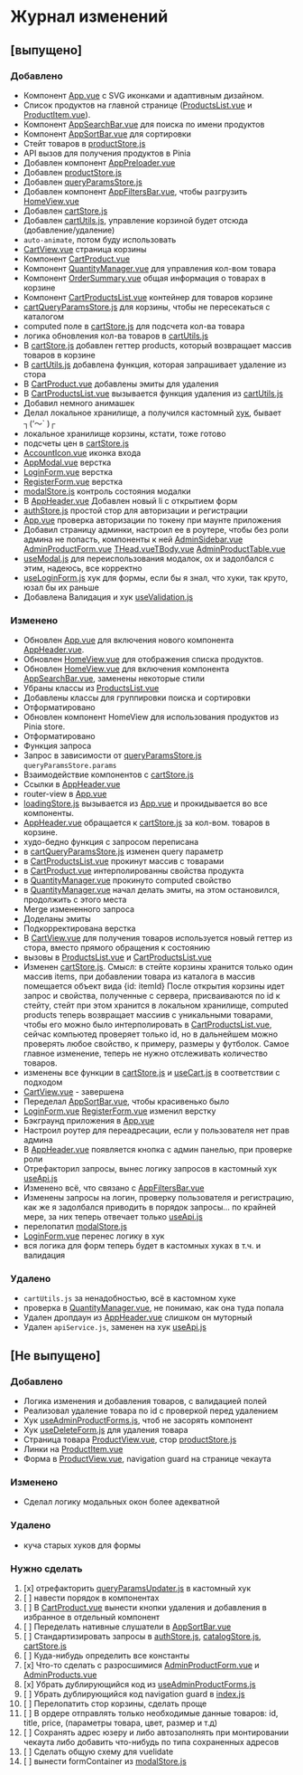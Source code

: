 # Журнал изменений

## [выпущено]

### Добавлено

- Компонент [App.vue](src%2FApp.vue) с SVG иконками и адаптивным дизайном.
- Список продуктов на главной странице ([ProductsList.vue](src%2Fcomponents%2FProductsList.vue)
  и [ProductItem.vue](src%2Fcomponents%2FProductItem.vue)).
- Компонент [AppSearchBar.vue](src%2Fcomponents%2FAppSearchBar.vue) для поиска по имени продуктов
- Компонент [AppSortBar.vue](src%2Fcomponents%2FAppSortBar.vue) для сортировки
- Стейт товаров в [productStore.js](src%2Fstores%2FproductStore.js)
- API вызов для получения продуктов в Pinia
- Добавлен компонент [AppPreloader.vue](src%2Fcomponents%2FAppPreloader.vue)
- Добавлен [productStore.js](src%2Fstores%2FproductStore.js)
- Добавлен [queryParamsStore.js](src%2Fstores%2FqueryParamsStore.js)
- Добавлен компонент [AppFiltersBar.vue](src%2Fcomponents%2FAppFiltersBar.vue), чтобы
  разгрузить [HomeView.vue](src%2Fpages%2FHomeView.vue)
- Добавлен [cartStore.js](src%2Fstores%2FcartStore.js)
- Добавлен [cartUtils.js](src%2Futils%2FcartUtils.js), управление корзиной будет отсюда (добавление/удаление)
- `auto-animate`, потом буду использовать
- [CartView.vue](src%2Fpages%2FCartView.vue) страница корзины
- Компонент [CartProduct.vue](src%2Fcomponents%2FCartProduct.vue)
- Компонент [QuantityManager.vue](src%2Fcomponents%2FQuantityManager.vue) для управления кол-вом товара
- Компонент [OrderSummary.vue](src%2Fcomponents%2FOrderSummary.vue) общая информация о товарах в корзине
- Компонент [CartProductsList.vue](src%2Fcomponents%2FCartProductsList.vue) контейнер для товаров корзине
- [cartQueryParamsStore.js](src%2Fstores%2FcartQueryParamsStore.js) для корзины, чтобы не пересекаться с каталогом
- computed поле в [cartStore.js](src%2Fstores%2FcartStore.js) для подсчета кол-ва товара
- логика обновления кол-ва товаров в [cartUtils.js](src%2Futils%2FcartUtils.js)
- В [cartStore.js](src%2Fstores%2FcartStore.js) добавлен геттер products, который возвращает массив товаров в корзине
- В [cartUtils.js](src%2Futils%2FcartUtils.js) добавлена функция, которая запрашивает удаление из стора
- В [CartProduct.vue](src%2Fcomponents%2FCartProduct.vue) добавлены эмиты для удаления
- В [CartProductsList.vue](src%2Fcomponents%2FCartProductsList.vue) вызывается функция удаления
  из [cartUtils.js](src%2Futils%2FcartUtils.js)
- Добавил немного анимашек
- Делал локальное хранилище, а получился кастомный [хук](src%2Fcomposables%2FuseCart.js), бывает ┐(‘～` )┌
- локальное хранилище корзины, кстати, тоже готово
- подсчеты цен в [cartStore.js](src%2Fstores%2FcartStore.js)
- [AccountIcon.vue](src%2Fcomponents%2Ficons%2FAccountIcon.vue) иконка входа
- [AppModal.vue](src%2Fcomponents%2FAppModal.vue) верстка
- [LoginForm.vue](src%2Fcomponents%2FLoginForm.vue) верстка
- [RegisterForm.vue](src%2Fcomponents%2FRegisterForm.vue) верстка
- [modalStore.js](src%2Fstores%2FmodalStore.js) контроль состояния модалки
- В [AppHeader.vue](src%2Fcomponents%2FAppHeader.vue) Добавлен новый li с открытием форм
- [authStore.js](src%2Fstores%2FauthStore.js) простой стор для авторизации и регистрации
- [App.vue](src%2FApp.vue) проверка авторизации по токену при маунте приложения
- Добавил страницу админки, настроил ее в роутере, чтобы без роли админа не попасть, компоненты к
  ней [AdminSidebar.vue](src%2Fcomponents%2Fadmin%2FAdminSidebar.vue)
  [AdminProductForm.vue](src%2Fcomponents%2Fadmin%2FAdminProductForm.vue) [THead.vue](src%2Fcomponents%2Fadmin%2Ftable%2FTHead.vue)[TBody.vue](src%2Fcomponents%2Fadmin%2Ftable%2FTBody.vue)
  [AdminProductTable.vue](src%2Fcomponents%2Fadmin%2Ftable%2FAdminProductTable.vue)
- [useModal.js](src%2Fcomposables%2FuseModal.js) для переиспользования модалок, ох и задолбался с этим, надеюсь, все
  корректно
- [useLoginForm.js](src%2Fcomposables%2Fauth%2FuseLoginForm.js) хук для формы, если бы я знал, что хуки, так круто, юзал
  бы их раньше
- Добавлена Валидация и хук [useValidation.js](src%2Fcomposables%2FuseValidation.js)

### Изменено

- Обновлен [App.vue](src%2FApp.vue) для включения нового компонента [AppHeader.vue](src%2Fcomponents%2FAppHeader.vue).
- Обновлен [HomeView.vue](src%2Fpages%2FHomeView.vue) для отображения списка продуктов.
- Обновлен [HomeView.vue](src%2Fpages%2FHomeView.vue) для включения
  компонента [AppSearchBar.vue](src%2Fcomponents%2FAppSearchBar.vue), заменены некоторые стили
- Убраны классы из [ProductsList.vue](src%2Fcomponents%2FProductsList.vue)
- Добавлены классы для группировки поиска и сортировки
- Отформатировано
- Обновлен компонент HomeView для использования продуктов из Pinia store.
- Отформатировано
- Функция запроса
- Запрос в зависимости от [queryParamsStore.js](src%2Fstores%2FqueryParamsStore.js) `queryParamsStore.params`
- Взаимодействие компонентов с [cartStore.js](src%2Fstores%2FcartStore.js)
- Ссылки в [AppHeader.vue](src%2Fcomponents%2FAppHeader.vue)
- router-view в [App.vue](src%2FApp.vue)
- [loadingStore.js](src%2Fstores%2FloadingStore.js) вызывается из [App.vue](src%2FApp.vue) и прокидывается во все
  компоненты.
- [AppHeader.vue](src%2Fcomponents%2FAppHeader.vue) обращается к [cartStore.js](src%2Fstores%2FcartStore.js) за кол-вом.
  товаров в корзине.
- худо-бедно функция с запросом переписана
- в [cartQueryParamsStore.js](src%2Fstores%2FcartQueryParamsStore.js) изменен query параметр
- в [CartProductsList.vue](src%2Fcomponents%2FCartProductsList.vue) прокинут массив с товарами
- в [CartProduct.vue](src%2Fcomponents%2FCartProduct.vue) интерполированны свойства продукта
- в [QuantityManager.vue](src%2Fcomponents%2FQuantityManager.vue) прокинуто computed свойство
- в [QuantityManager.vue](src%2Fcomponents%2FQuantityManager.vue) начал делать эмиты, на этом остановился, продолжить с
  этого места
- Merge измененного запроса
- Доделаны эмиты
- Подкорректирована верстка
- В [CartView.vue](src%2Fpages%2FCartView.vue) для получения товаров используется новый геттер из стора, вместо прямого
  обращения к состоянию
- вызовы в [ProductsList.vue](src%2Fcomponents%2FProductsList.vue)
  и [CartProductsList.vue](src%2Fcomponents%2FCartProductsList.vue)
- Изменен [cartStore.js](src%2Fstores%2FcartStore.js).
  Смысл: в стейте корзины хранится только один массив items, при добавлении товара из каталога в массив помещается
  объект вида {id: itemId}
  После открытия корзины идет запрос и свойства, полученные с сервера, присваиваются по id к стейту, стейт при этом
  хранится в локальном хранилище,
  computed products теперь возвращает массиив с уникальными товарами, чтобы его можно было интерполировать
  в [CartProductsList.vue](src%2Fcomponents%2FCartProductsList.vue), сейчас компьютед проверяет только id, но в
  дальнейшем можно проверять любое свойство,
  к примеру, размеры у футболок. Самое главное изменение, теперь не нужно отслеживать количество товаров.
- изменены все функции в [cartStore.js](src%2Fstores%2FcartStore.js) и [useCart.js](src%2Fcomposables%2FuseCart.js) в
  соответствии с подходом
- [CartView.vue](src%2Fpages%2FCartView.vue) - завершена
- Переделал [AppSortBar.vue](src%2Fcomponents%2FAppSortBar.vue), чтобы красивенько было
- [LoginForm.vue](src%2Fcomponents%2FLoginForm.vue) [RegisterForm.vue](src%2Fcomponents%2FRegisterForm.vue) изменил
  верстку
- Бэкграунд приложения в [App.vue](src%2FApp.vue)
- Настроил роутер для переадресации, если у пользователя нет прав админа
- В [AppHeader.vue](src%2Fcomponents%2FAppHeader.vue) появляется кнопка с админ панелью, при проверке роли
- Отрефакторил запросы, вынес логику запросов в кастомный хук [useApi.js](src%2Fcomposables%2FuseApi.js)
- Изменено всё, что связано с [AppFiltersBar.vue](src%2Fcomponents%2FAppFiltersBar.vue)
- Изменены запросы на логин, проверку пользователя и регистрацию, как же я задолбался приводить в порядок запросы...
  по крайней мере, за них теперь отвечает только [useApi.js](src%2Fcomposables%2FuseApi.js)
- перелопатил [modalStore.js](src%2Fstores%2FmodalStore.js)
- [LoginForm.vue](src%2Fcomponents%2FLoginForm.vue) перенес логику в хук
- вся логика для форм теперь будет в кастомных хуках в т.ч. и валидация

### Удалено

- `cartUtils.js` за ненадобностью, всё в кастомном хуке
- проверка в [QuantityManager.vue](src%2Fcomponents%2FQuantityManager.vue), не понимаю, как она туда попала
- Удален дропдаун из [AppHeader.vue](src%2Fcomponents%2FAppHeader.vue) слишком он муторный
- Удален `apiService.js`, заменен на хук [useApi.js](src%2Fcomposables%2FuseApi.js)

## [Не выпущено]

### Добавлено

- Логика изменения и добавления товаров, с валидацией полей
- Реализовал удаление товара по id с проверкой перед удалением
- Хук [useAdminProductForms.js](src%2Fcomposables%2Fforms%2FuseAdminProductForms.js), чтоб не засорять компонент
- Хук [useDeleteForm.js](src%2Fcomposables%2Fforms%2FuseDeleteForm.js) для удаления товара
- Страница товара [ProductView.vue](src%2Fpages%2FProductView.vue),
  стор [productStore.js](src%2Fstores%2Fproduct%2FproductStore.js)
- Линки на [ProductItem.vue](src%2Fcomponents%2FProductItem.vue)
- Форма в [ProductView.vue](src%2Fpages%2FProductView.vue), navigation guard на странице чекаута

### Изменено
- Сделал логику модальных окон более адекватной
### Удалено
- куча старых хуков для формы

### Нужно сделать

1. [x] отрефакторить [queryParamsUpdater.js](src%2Futils%2FqueryParamsUpdater.js) в кастомный хук
2. [ ] навести порядок в компонентах
3. [ ] В [CartProduct.vue](src%2Fcomponents%2FCartProduct.vue) вынести кнопки удаления и добавления в избранное в
   отдельный компонент
4. [ ] Переделать нативные слушатели в [AppSortBar.vue](src%2Fcomponents%2FAppSortBar.vue)
5. [ ] Стандартизировать запросы
   в [authStore.js](src%2Fstores%2FauthStore.js), [catalogStore.js](src%2Fstores%2Fcatalog%2FcatalogStore.js), [cartStore.js](src%2Fstores%2Fcart%2FcartStore.js)
6. [ ] Куда-нибудь определить все константы
7. [x] Что-то сделать с разросшимися [AdminProductForm.vue](src%2Fcomponents%2Fadmin%2FAdminProductForm.vue)
   и [AdminProducts.vue](src%2Fpages%2Fadmin%2FAdminProducts.vue)
8. [x] Убрать дублирующийся код из [useAdminProductForms.js](src%2Fcomposables%2Fforms%2FuseAdminProductForms.js)
9. [ ] Убрать дублирующийся код navigation guard в  [index.js](src%2Frouter%2Findex.js)
10. [ ] Перелопатить стор корзины, сделать проще
11. [ ] В ордере отправлять только необходимые данные товаров: id, title, price, (параметры товара, цвет, размер и т.д)
12. [ ] Сохранять адрес юзеру и либо автозаполнять при монтировании чекаута либо добавить что-нибудь по типа сохраненных адресов
13. [ ] Сделать общую схему для vuelidate
14. [ ] вынести formContainer из [modalStore.js](src%2Fstores%2FmodalStore.js)